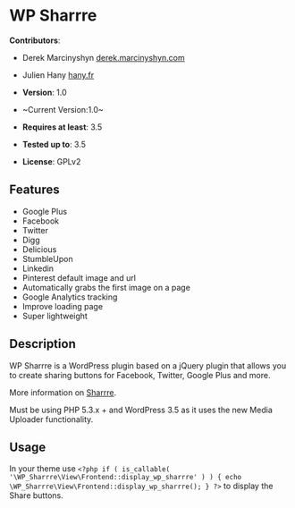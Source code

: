 # WP Sharrre

**Contributors**:

* Derek Marcinyshyn [derek.marcinyshyn.com](http://derek.marcinyshyn.com)
* Julien Hany [hany.fr](http://hany.fr)

* **Version**: 1.0
* ~Current Version:1.0~
* **Requires at least**: 3.5
* **Tested up to**: 3.5
* **License**: GPLv2

Features
--------

* Google Plus
* Facebook
* Twitter
* Digg
* Delicious
* StumbleUpon
* Linkedin
* Pinterest default image and url
* Automatically grabs the first image on a page
* Google Analytics tracking
* Improve loading page
* Super lightweight

Description
-----------

WP Sharrre is a WordPress plugin based on a jQuery plugin that allows you to create sharing buttons for Facebook, Twitter, Google Plus and more.

More information on [Sharrre](http://sharrre.com/).

Must be using PHP 5.3.x + and WordPress 3.5 as it uses the new Media Uploader functionality.

Usage
-----

In your theme use ```<?php if ( is_callable( '\WP_Sharrre\View\Frontend::display_wp_sharrre' ) ) { echo \WP_Sharrre\View\Frontend::display_wp_sharrre(); } ?>``` to display the Share buttons.